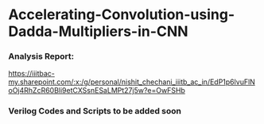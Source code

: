 # Accelerating-Convolution-using-Dadda-Multipliers-in-CNN

### Analysis Report:
https://iiitbac-my.sharepoint.com/:x:/g/personal/nishit_chechani_iiitb_ac_in/EdP1p6lvuFlNoOj4RhZcR60Bli9etCXSsnESaLMPt27j5w?e=OwFSHb


### Verilog Codes and Scripts to be added soon
